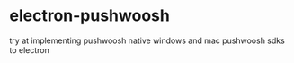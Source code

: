 # electron-pushwoosh
try at implementing pushwoosh native windows and mac pushwoosh sdks to electron
